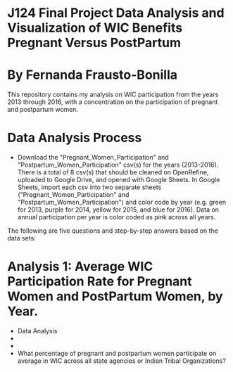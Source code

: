 # J124 Final Project Data Analysis and Visualization of WIC Benefits Pregnant Versus PostPartum
# By Fernanda Frausto-Bonilla
This repository contains my analysis on WIC participation from the years 2013 through 2016, with a concentration on the participation of pregnant and postpartum women. 
# Data Analysis Process
* Download the "Pregnant_Women_Participation" and "Postpartum_Women_Participation" csv(s) for the years (2013-2016). There is a total of 8 csv(s) that should be cleaned on OpenRefine, uploaded to Google Drive, and opened with Google Sheets. In Google Sheets, import each csv into two separate sheets ("Pregnant_Women_Participation" and "Postpartum_Women_Participation") and color code by year (e.g. green for 2013, purple for 2014, yellow for 2015, and blue for 2016). Data on annual participation per year is color coded as pink across all years. 

The following are five questions and step-by-step answers based on the data sets:
# Analysis 1: Average WIC Participation Rate for Pregnant Women and PostPartum Women, by Year. 
* Data Analysis 
* 
* 
* What percentage of pregnant and postpartum women participate on average in WIC across all state agencies or Indian Tribal Organizations?
